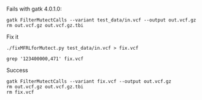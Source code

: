 
Fails with gatk 4.0.1.0:

```
gatk FilterMutectCalls --variant test_data/in.vcf --output out.vcf.gz
rm out.vcf.gz out.vcf.gz.tbi
```

Fix it

```
./fixMFRLforMutect.py test_data/in.vcf > fix.vcf

grep '123400000,471' fix.vcf
```

Success

```
gatk FilterMutectCalls --variant fix.vcf --output out.vcf.gz
rm out.vcf.gz out.vcf.gz.tbi
rm fix.vcf
```

